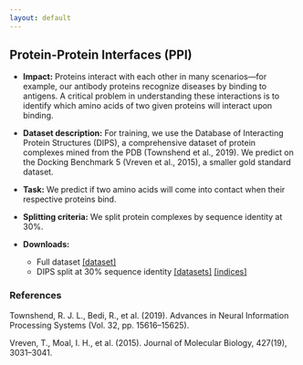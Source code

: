 ```yaml
---
layout: default
---
```


## Protein-Protein Interfaces (PPI)
  - **Impact:** Proteins interact with each other in many scenarios—for example, our antibody proteins recognize diseases by binding to antigens. A critical problem in understanding these interactions is to identify which amino acids of two given proteins will interact upon binding.
  - **Dataset description:** For training, we use the Database of Interacting Protein Structures (DIPS), a comprehensive dataset of protein complexes mined from the PDB (Townshend et al., 2019). We predict on the Docking Benchmark 5 (Vreven et al., 2015), a smaller gold standard dataset.
  - **Task:** We predict if two amino acids will come into contact when their respective proteins bind.
  - **Splitting criteria:** We split protein complexes by sequence identity at 30%.
  - **Downloads:**

    - Full dataset [[dataset]](https://drive.google.com/uc?export=download&id=1pBzhSccSdCx4QPBZmW1lH19KehWqQHsE)
    - DIPS split at 30% sequence identity
      [[datasets]](https://drive.google.com/uc?export=download&id=1ddUdYTr5aqXJv0Ncz1TWloqiLCLPLO_K)
      [[indices]](https://drive.google.com/uc?export=download&id=1X7Y4S_QXRFGo3VyL1OroOHt_4YiE5Sfl)

### References

Townshend, R. J. L., Bedi, R., et al. (2019).  Advances in Neural Information Processing Systems (Vol. 32, pp. 15616–15625).

Vreven, T., Moal, I. H., et al. (2015). Journal of Molecular Biology, 427(19), 3031–3041.
